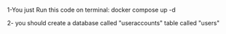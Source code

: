 1-You just Run this code on terminal:
                                     docker compose up -d

2- you should create a database called 
                                    "useraccounts" 
                       table called "users"                                      